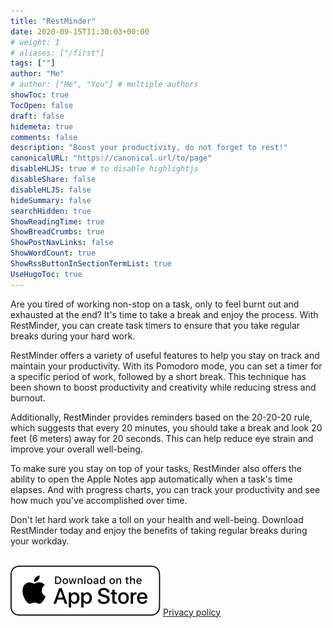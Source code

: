```yaml
---
title: "RestMinder"
date: 2020-09-15T11:30:03+00:00
# weight: 1
# aliases: ["/first"]
tags: [""]
author: "Me"
# author: ["Me", "You"] # multiple authors
showToc: true
TocOpen: false
draft: false
hidemeta: true
comments: false
description: "Boost your productivity, do not forget to rest!"
canonicalURL: "https://canonical.url/to/page"
disableHLJS: true # to disable highlightjs
disableShare: false
disableHLJS: false
hideSummary: false
searchHidden: true
ShowReadingTime: true
ShowBreadCrumbs: true
ShowPostNavLinks: false
ShowWordCount: true
ShowRssButtonInSectionTermList: true
UseHugoToc: true
---
```


Are you tired of working non-stop on a task, only to feel burnt out and exhausted at the end? It's time to take a break and enjoy the process. With RestMinder, you can create task timers to ensure that you take regular breaks during your hard work.

RestMinder offers a variety of useful features to help you stay on track and maintain your productivity. With its Pomodoro mode, you can set a timer for a specific period of work, followed by a short break. This technique has been shown to boost productivity and creativity while reducing stress and burnout.

Additionally, RestMinder provides reminders based on the 20-20-20 rule, which suggests that every 20 minutes, you should take a break and look 20 feet (6 meters) away for 20 seconds. This can help reduce eye strain and improve your overall well-being.

To make sure you stay on top of your tasks, RestMinder also offers the ability to open the Apple Notes app automatically when a task's time elapses. And with progress charts, you can track your productivity and see how much you've accomplished over time.

Don't let hard work take a toll on your health and well-being. Download RestMinder today and enjoy the benefits of taking regular breaks during your workday.

\
[![App store link](/img/appStoreBadge.svg)](https://apps.apple.com/app/restminder/id1575673623)
[Privacy policy](/policy/restminder)